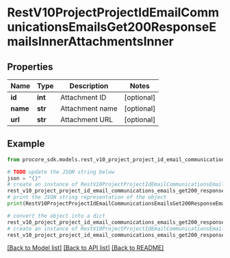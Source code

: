 # RestV10ProjectProjectIdEmailCommunicationsEmailsGet200ResponseEmailsInnerAttachmentsInner


## Properties

Name | Type | Description | Notes
------------ | ------------- | ------------- | -------------
**id** | **int** | Attachment ID | [optional] 
**name** | **str** | Attachment name | [optional] 
**url** | **str** | Attachment URL | [optional] 

## Example

```python
from procore_sdk.models.rest_v10_project_project_id_email_communications_emails_get200_response_emails_inner_attachments_inner import RestV10ProjectProjectIdEmailCommunicationsEmailsGet200ResponseEmailsInnerAttachmentsInner

# TODO update the JSON string below
json = "{}"
# create an instance of RestV10ProjectProjectIdEmailCommunicationsEmailsGet200ResponseEmailsInnerAttachmentsInner from a JSON string
rest_v10_project_project_id_email_communications_emails_get200_response_emails_inner_attachments_inner_instance = RestV10ProjectProjectIdEmailCommunicationsEmailsGet200ResponseEmailsInnerAttachmentsInner.from_json(json)
# print the JSON string representation of the object
print(RestV10ProjectProjectIdEmailCommunicationsEmailsGet200ResponseEmailsInnerAttachmentsInner.to_json())

# convert the object into a dict
rest_v10_project_project_id_email_communications_emails_get200_response_emails_inner_attachments_inner_dict = rest_v10_project_project_id_email_communications_emails_get200_response_emails_inner_attachments_inner_instance.to_dict()
# create an instance of RestV10ProjectProjectIdEmailCommunicationsEmailsGet200ResponseEmailsInnerAttachmentsInner from a dict
rest_v10_project_project_id_email_communications_emails_get200_response_emails_inner_attachments_inner_from_dict = RestV10ProjectProjectIdEmailCommunicationsEmailsGet200ResponseEmailsInnerAttachmentsInner.from_dict(rest_v10_project_project_id_email_communications_emails_get200_response_emails_inner_attachments_inner_dict)
```
[[Back to Model list]](../README.md#documentation-for-models) [[Back to API list]](../README.md#documentation-for-api-endpoints) [[Back to README]](../README.md)


